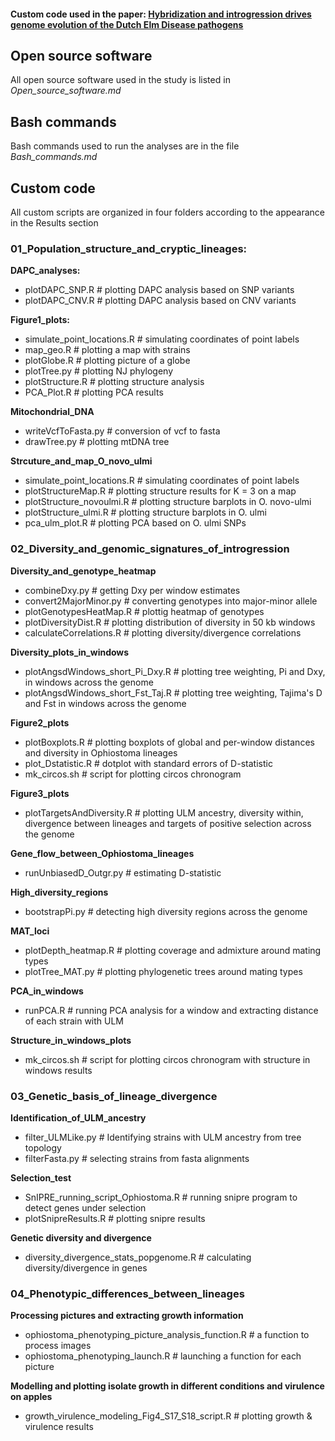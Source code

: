 #### Custom code used in the paper: [Hybridization and introgression drives genome evolution of the Dutch Elm Disease pathogens](https://www.nature.com/articles/s41559-020-1133-6?proof=trueNov) 


Open source software
--------------------

All open source software used in the study is listed in _Open_source_software.md_


Bash commands
-------------

Bash commands used to run the analyses are in the file _Bash_commands.md_


Custom code
-----------

All custom scripts are organized in four folders according to the appearance in the Results section


### 01_Population_structure_and_cryptic_lineages:
**DAPC_analyses:**
- plotDAPC_SNP.R  # plotting DAPC analysis based on SNP variants
- plotDAPC_CNV.R  # plotting DAPC analysis based on CNV variants

**Figure1_plots:**
- simulate_point_locations.R	# simulating coordinates of point labels
- map_geo.R  			# plotting a map with strains
- plotGlobe.R			# plotting picture of a globe
- plotTree.py  			# plotting NJ phylogeny
- plotStructure.R  		# plotting structure analysis
- PCA_Plot.R  			# plotting PCA results

**Mitochondrial_DNA**
- writeVcfToFasta.py	# conversion of vcf to fasta
- drawTree.py		# plotting mtDNA tree

**Strcuture_and_map_O_novo_ulmi**
- simulate_point_locations.R    # simulating coordinates of point labels
- plotStructureMap.R		# plotting structure results for K = 3 on a map
- plotStructure_novoulmi.R	# plotting structure barplots in O. novo-ulmi
- plotStructure_ulmi.R		# plotting structure barplots in O. ulmi
- pca_ulm_plot.R		# plotting PCA based on O. ulmi SNPs

### 02_Diversity_and_genomic_signatures_of_introgression
**Diversity_and_genotype_heatmap**
- combineDxy.py			# getting Dxy per window estimates
- convert2MajorMinor.py		# converting genotypes into major-minor allele
- plotGenotypesHeatMap.R	# plottig heatmap of genotypes
- plotDiversityDist.R		# plotting distribution of diversity in 50 kb windows
- calculateCorrelations.R	# plotting diversity/divergence correlations

**Diversity_plots_in_windows**
- plotAngsdWindows_short_Pi_Dxy.R	# plotting tree weighting, Pi and Dxy, in windows across the genome
- plotAngsdWindows_short_Fst_Taj.R	# plotting tree weighting, Tajima's D and Fst in windows across the genome

**Figure2_plots**
- plotBoxplots.R	# plotting boxplots of global and per-window distances and diversity in Ophiostoma lineages
- plot_Dstatistic.R	# dotplot with standard errors of D-statistic
- mk_circos.sh		# script for plotting circos chronogram

**Figure3_plots**
- plotTargetsAndDiversity.R	# plotting ULM ancestry, diversity within, divergence between lineages and targets of positive selection across the genome

**Gene_flow_between_Ophiostoma_lineages**
- runUnbiasedD_Outgr.py		# estimating D-statistic

**High_diversity_regions**
- bootstrapPi.py	# detecting high diversity regions across the genome

**MAT_loci**
- plotDepth_heatmap.R	# plotting coverage and admixture around mating types
- plotTree_MAT.py	# plotting phylogenetic trees around mating types

**PCA_in_windows**
- runPCA.R	# running PCA analysis for a window and extracting distance of each strain with ULM

**Structure_in_windows_plots**
- mk_circos.sh	# script for plotting circos chronogram with structure in windows results

### 03_Genetic_basis_of_lineage_divergence
**Identification_of_ULM_ancestry**
- filter_ULMLike.py	# Identifying strains with ULM ancestry from tree topology
- filterFasta.py	# selecting strains from fasta alignments

**Selection_test**
- SnIPRE_running_script_Ophiostoma.R	# running snipre program to detect genes under selection
- plotSnipreResults.R			# plotting snipre results

**Genetic diversity and divergence**
- diversity_divergence_stats_popgenome.R	# calculating diversity/divergence in genes

### 04_Phenotypic_differences_between_lineages
**Processing pictures and extracting growth information**
- ophiostoma_phenotyping_picture_analysis_function.R 	# a function to process images
- ophiostoma_phenotyping_launch.R 			# launching a function for each picture

**Modelling and plotting isolate growth in different conditions and virulence on apples**
- growth_virulence_modeling_Fig4_S17_S18_script.R	# plotting growth & virulence results


